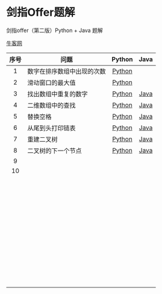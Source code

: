 # 剑指Offer题解

剑指offer（第二版）Python + Java 题解

[牛客网](https://www.nowcoder.com/ta/coding-interviews "牛客网在线编程平台")

| 序号 | 问题                       |                            Python                            |                        Java                        |
| :--: | -------------------------- | :----------------------------------------------------------: | :------------------------------------------------: |
|  1   | 数字在排序数组中出现的次数 | [Python](python/面试题1：数字在排序数组中出现的次数.ipynb "Python题解") |                                                    |
|  2   | 滑动窗口的最大值           | [Python](python/面试题2：滑动窗口的最大值.ipynb "Python题解") |                                                    |
|  3   | 找出数组中重复的数字       | [Python](python/面试题3：找出数组中重复的数字.ipynb "Python题解") | [Java](./java/src/main/Solution_3.java "Java题解") |
|  4   | 二维数组中的查找           | [Python](python/面试题4：二维数组中的查找.ipynb "Python题解") | [Java](./java/src/main/Solution_4.java "Java题解") |
|  5   | 替换空格                   |    [Python](python/面试题5：替换空格.ipynb "Python题解")     | [Java](./java/src/main/Solution_5.java "Java题解") |
|  6   | 从尾到头打印链表           | [Python](python/面试题6：从尾到头打印链表.ipynb "Python题解") | [Java](./java/src/main/Solution_6.java "Java题解") |
|  7   | 重建二叉树                 |   [Python](python/面试题7：重建二叉树.ipynb "Python题解")    | [Java](./java/src/main/Solution_7.java "Java题解") |
|  8   | 二叉树的下一个节点         | [Python](python/面试题8：二叉树的下一个节点.ipynb "Python题解") | [Java](./java/src/main/Solution_8.java "Java题解") |
|  9   |                            |                                                              |                                                    |
|  10  |                            |                                                              |                                                    |
|      |                            |                                                              |                                                    |
|      |                            |                                                              |                                                    |
|      |                            |                                                              |                                                    |
|      |                            |                                                              |                                                    |
|      |                            |                                                              |                                                    |
|      |                            |                                                              |                                                    |
|      |                            |                                                              |                                                    |
|      |                            |                                                              |                                                    |
|      |                            |                                                              |                                                    |
|      |                            |                                                              |                                                    |
|      |                            |                                                              |                                                    |
|      |                            |                                                              |                                                    |
|      |                            |                                                              |                                                    |
|      |                            |                                                              |                                                    |
|      |                            |                                                              |                                                    |
|      |                            |                                                              |                                                    |
|      |                            |                                                              |                                                    |
|      |                            |                                                              |                                                    |
|      |                            |                                                              |                                                    |
|      |                            |                                                              |                                                    |
|      |                            |                                                              |                                                    |
|      |                            |                                                              |                                                    |
|      |                            |                                                              |                                                    |
|      |                            |                                                              |                                                    |
|      |                            |                                                              |                                                    |
|      |                            |                                                              |                                                    |
|      |                            |                                                              |                                                    |
|      |                            |                                                              |                                                    |
|      |                            |                                                              |                                                    |
|      |                            |                                                              |                                                    |
|      |                            |                                                              |                                                    |
|      |                            |                                                              |                                                    |
|      |                            |                                                              |                                                    |
|      |                            |                                                              |                                                    |
|      |                            |                                                              |                                                    |
|      |                            |                                                              |                                                    |
|      |                            |                                                              |                                                    |
|      |                            |                                                              |                                                    |
|      |                            |                                                              |                                                    |
|      |                            |                                                              |                                                    |
|      |                            |                                                              |                                                    |
|      |                            |                                                              |                                                    |
|      |                            |                                                              |                                                    |
|      |                            |                                                              |                                                    |
|      |                            |                                                              |                                                    |
|      |                            |                                                              |                                                    |
|      |                            |                                                              |                                                    |
|      |                            |                                                              |                                                    |
|      |                            |                                                              |                                                    |